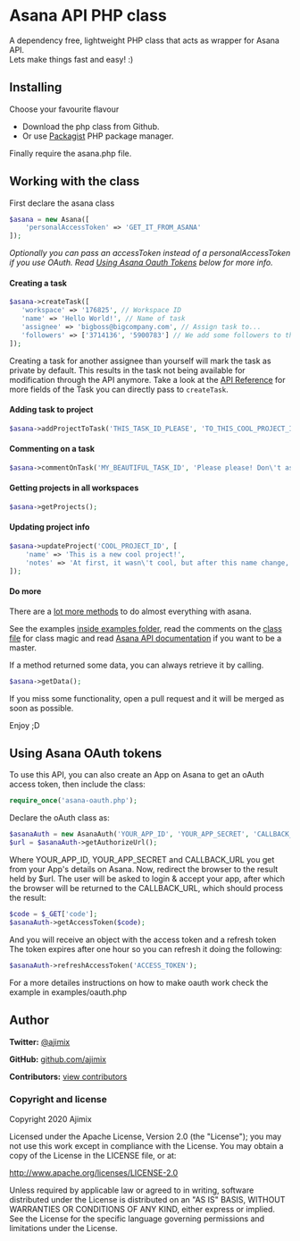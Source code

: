 # Asana API PHP class

A dependency free, lightweight PHP class that acts as wrapper for Asana API.  
Lets make things fast and easy! :)

## Installing

Choose your favourite flavour

- Download the php class from Github.
- Or use [Packagist](https://packagist.org/packages/ajimix/asana-api-php-class) PHP package manager.

Finally require the asana.php file.

## Working with the class

First declare the asana class

```php
$asana = new Asana([
    'personalAccessToken' => 'GET_IT_FROM_ASANA'
]);
```

*Optionally you can pass an accessToken instead of a personalAccessToken if you use OAuth. Read [Using Asana Oauth Tokens](#using-asana-oauth-tokens) below for more info.*

#### Creating a task

```php
$asana->createTask([
   'workspace' => '176825', // Workspace ID
   'name' => 'Hello World!', // Name of task
   'assignee' => 'bigboss@bigcompany.com', // Assign task to...
   'followers' => ['3714136', '5900783'] // We add some followers to the task... (this time by ID)
]);
```

Creating a task for another assignee than yourself will mark the task as private by
default. This results in the task not being available for modification through the
API anymore. Take a look at the [API Reference](https://asana.com/developers/api-reference/tasks)
for more fields of the Task you can directly pass to `createTask`.

#### Adding task to project

```php
$asana->addProjectToTask('THIS_TASK_ID_PLEASE', 'TO_THIS_COOL_PROJECT_ID');
```

#### Commenting on a task

```php
$asana->commentOnTask('MY_BEAUTIFUL_TASK_ID', 'Please please! Don\'t assign me this task!');
```

#### Getting projects in all workspaces

```php
$asana->getProjects();
```

#### Updating project info

```php
$asana->updateProject('COOL_PROJECT_ID', [
    'name' => 'This is a new cool project!',
    'notes' => 'At first, it wasn\'t cool, but after this name change, it is!'
]);
```

#### Do more

There are a [lot more methods](https://github.com/ajimix/asana-api-php-class/blob/master/asana.php) to do almost everything with asana.

See the examples [inside examples folder](https://github.com/ajimix/asana-api-php-class/tree/master/examples), read the comments on the [class file]((https://github.com/ajimix/asana-api-php-class/blob/master/asana.php)) for class magic and read [Asana API documentation](http://developer.asana.com/documentation/) if you want to be a master.

If a method returned some data, you can always retrieve it by calling.

```php
$asana->getData();
```

If you miss some functionality, open a pull request and it will be merged as soon as possible.

Enjoy ;D

## Using Asana OAuth tokens

To use this API, you can also create an App on Asana to get an oAuth access token, then include the class:

```php
require_once('asana-oauth.php');
```

Declare the oAuth class as:

```php
$asanaAuth = new AsanaAuth('YOUR_APP_ID', 'YOUR_APP_SECRET', 'CALLBACK_URL');
$url = $asanaAuth->getAuthorizeUrl();
```

Where YOUR_APP_ID, YOUR_APP_SECRET and CALLBACK_URL you get from your App's details on Asana. Now, redirect the browser to the result held by $url. The user will be asked to login & accept your app, after which the browser will be returned to the CALLBACK_URL, which should process the result:

```php
$code = $_GET['code'];
$asanaAuth->getAccessToken($code);
```

And you will receive an object with the access token and a refresh token
The token expires after one hour so you can refresh it doing the following:

```php
$asanaAuth->refreshAccessToken('ACCESS_TOKEN');
```

For a more detailes instructions on how to make oauth work check the example in examples/oauth.php

## Author

**Twitter:** [@ajimix](http://twitter.com/ajimix)

**GitHub:** [github.com/ajimix](https://github.com/ajimix)

**Contributors:** [view contributors](https://github.com/ajimix/asana-api-php-class/graphs/contributors)


### Copyright and license

Copyright 2020 Ajimix

Licensed under the Apache License, Version 2.0 (the "License");
you may not use this work except in compliance with the License.
You may obtain a copy of the License in the LICENSE file, or at:

   http://www.apache.org/licenses/LICENSE-2.0

Unless required by applicable law or agreed to in writing, software
distributed under the License is distributed on an "AS IS" BASIS,
WITHOUT WARRANTIES OR CONDITIONS OF ANY KIND, either express or implied.
See the License for the specific language governing permissions and
limitations under the License.
